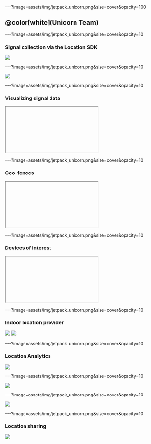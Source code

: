 ---?image=assets/img/jetpack_unicorn.png&size=cover&opacity=100

## @color[white](Unicorn Team)

---?image=assets/img/jetpack_unicorn.png&size=cover&opacity=10

### Signal collection via the Location SDK

![](assets/img/unicorn_overview.png)

---?image=assets/img/jetpack_unicorn.png&size=cover&opacity=10

![](assets/img/lasagna.png)

---?image=assets/img/jetpack_unicorn.png&size=cover&opacity=10

### Visualizing signal data

<iframe class="stretch" data-src="https://unicron-nextgen.cloud.mapquest.com/"></iframe>

---?image=assets/img/jetpack_unicorn.png&size=cover&opacity=10

### Geo-fences

<iframe class="stretch" data-src="https://hoofprints.cloud.mapquest.com/"></iframe>

---?image=assets/img/jetpack_unicorn.png&size=cover&opacity=10

### Devices of interest

<iframe class="stretch" data-src="https://5eu9km5w3g.execute-api.us-east-1.amazonaws.com/prod/static/plot_doi.html"></iframe>

---?image=assets/img/jetpack_unicorn.png&size=cover&opacity=10

### Indoor location provider

![](assets/img/device_indoor_location2.png) ![](assets/img/device_indoor_location2.png)

---?image=assets/img/jetpack_unicorn.png&size=cover&opacity=10

### Location Analytics

![](https://www.lucidchart.com/publicSegments/view/dd76a67f-4fc2-4851-b4e1-e65300091393/image.png)

---?image=assets/img/jetpack_unicorn.png&size=cover&opacity=10

![](assets/img/heat_map1.png)

---?image=assets/img/jetpack_unicorn.png&size=cover&opacity=10

![](assets/img/heat_map2.png)

---?image=assets/img/jetpack_unicorn.png&size=cover&opacity=10

### Location sharing

![](assets/img/device_location_sharing.png)
